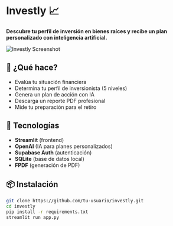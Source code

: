 # Investly 📈

**Descubre tu perfil de inversión en bienes raíces y recibe un plan personalizado con inteligencia artificial.**

![Investly Screenshot](assets/screenshot.png)

## 🎯 ¿Qué hace?
- Evalúa tu situación financiera
- Determina tu perfil de inversionista (5 niveles)
- Genera un plan de acción con IA
- Descarga un reporte PDF profesional
- Mide tu preparación para el retiro

## 🚀 Tecnologías
- **Streamlit** (frontend)
- **OpenAI** (IA para planes personalizados)
- **Supabase Auth** (autenticación)
- **SQLite** (base de datos local)
- **FPDF** (generación de PDF)

## 📦 Instalación

```bash
git clone https://github.com/tu-usuario/investly.git
cd investly
pip install -r requirements.txt
streamlit run app.py
